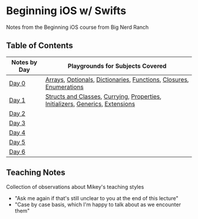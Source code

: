 # Beginning iOS w/ Swifts

Notes from the Beginning iOS course from Big Nerd Ranch

## Table of Contents

|  Notes by Day | Playgrounds for Subjects Covered  |
|---|---|
| [Day 0](./day-0.md)  | [Arrays](./arrays.playground/section-1.swift), [Optionals](./optionals.playground/section-1.swift), [Dictionaries](./dictionaries.playground/section-1.swift), [Functions](./functions.playground/section-1.swift), [Closures](./closures.playground/section-1.swift), [Enumerations](./enumerations.playground/section-1.swift) |
|[Day 1](./day-1.md)| [Structs and Classes](./structsandclasses.playground/section-1.swift), [Currying](./currying.playground/section-1.swift), [Properties](./properties.swift), [Initializers](./initializers.swift), [Generics](./generics.swift), [Extensions](./extensions.swift)   |
|[Day 2](#day-2.md)||
|[Day 3](#day-3.md)||
|[Day 4](#day-4.md)||
|[Day 5](#day-5.md)||
|[Day 6](#day-6.md)||

## Teaching Notes
Collection of observations about Mikey's teaching styles

- "Ask me again if that's still unclear to you at the end of this lecture"
- "Case by case basis, which I'm happy to talk about as we encounter them"

